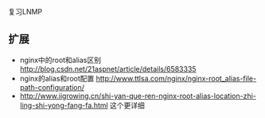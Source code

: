 复习LNMP

## 扩展
* nginx中的root和alias区别  http://blog.csdn.net/21aspnet/article/details/6583335  
* nginx的alias和root配置  http://www.ttlsa.com/nginx/nginx-root_alias-file-path-configuration/
* http://www.iigrowing.cn/shi-yan-que-ren-nginx-root-alias-location-zhi-ling-shi-yong-fang-fa.html   这个更详细